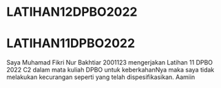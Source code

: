 # LATIHAN12DPBO2022

# LATIHAN11DPBO2022

Saya Muhamad Fikri Nur Bakhtiar 2001123 mengerjakan Latihan 11 DPBO 2022 C2 dalam mata kuliah DPBO untuk keberkahanNya maka saya tidak melakukan kecurangan seperti yang telah dispesifikasikan. Aamiin
